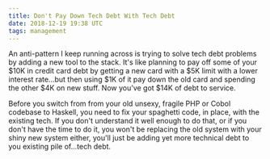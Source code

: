 ```yaml
---
title: Don't Pay Down Tech Debt With Tech Debt
date: 2018-12-19 19:38 UTC
tags: management
---
```

An anti-pattern I keep running across is trying to solve tech debt problems by 
adding a new tool to the stack. It's like planning to pay off some of your $10K 
in credit card debt by getting a new card with a $5K limit with a lower interest 
rate...but then using $1K of it pay down the old card and spending the other $4K 
on new stuff. Now you've got $14K of debt to service.

Before you switch from from your old unsexy, fragile PHP or Cobol codebase to 
Haskell, you need to fix your spaghetti code, in place, with the existing tech.  If you don't understand it well enough to do that, or if you don't have the time 
to do it, you won't be replacing the old system with your shiny new system 
either, you'll just be adding yet more technical debt to you existing pile 
of...tech debt.
